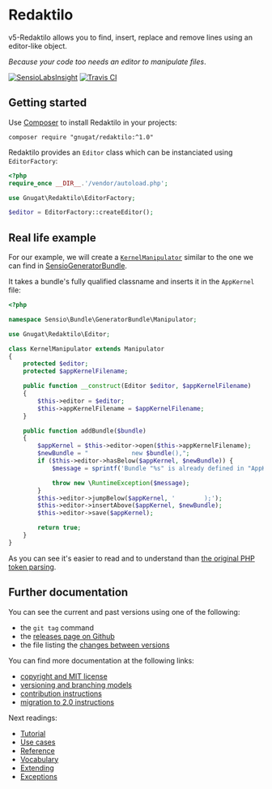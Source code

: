 # Redaktilo

v5-Redaktilo allows you to find, insert, replace and remove lines using an editor-like object.

*Because your code too needs an editor to manipulate files*.

[![SensioLabsInsight](https://insight.sensiolabs.com/projects/fbe2d89f-f64d-45c2-a680-bbafac4b0d08/mini.png)](https://insight.sensiolabs.com/projects/fbe2d89f-f64d-45c2-a680-bbafac4b0d08)
[![Travis CI](https://travis-ci.org/gnugat/redaktilo.png)](https://travis-ci.org/gnugat/redaktilo)

## Getting started

Use [Composer](http://getcomposer.org/) to install Redaktilo in your projects:

    composer require "gnugat/redaktilo:^1.0"

Redaktilo provides an `Editor` class which can be instanciated using
`EditorFactory`:

```php
<?php
require_once __DIR__.'/vendor/autoload.php';

use Gnugat\Redaktilo\EditorFactory;

$editor = EditorFactory::createEditor();
```

## Real life example

For our example, we will create a [`KernelManipulator`](https://github.com/sensiolabs/SensioGeneratorBundle/blob/8b7a33aa3d22388443b6de0b0cf184122e9f60d2/Manipulator/KernelManipulator.php)
similar to the one we can find in [SensioGeneratorBundle](https://github.com/sensiolabs/SensioGeneratorBundle).

It takes a bundle's fully qualified classname and inserts it in the `AppKernel`
file:

```php
<?php

namespace Sensio\Bundle\GeneratorBundle\Manipulator;

use Gnugat\Redaktilo\Editor;

class KernelManipulator extends Manipulator
{
    protected $editor;
    protected $appKernelFilename;

    public function __construct(Editor $editor, $appKernelFilename)
    {
        $this->editor = $editor;
        $this->appKernelFilename = $appKernelFilename;
    }

    public function addBundle($bundle)
    {
        $appKernel = $this->editor->open($this->appKernelFilename);
        $newBundle = "            new $bundle(),";
        if ($this->editor->hasBelow($appKernel, $newBundle)) {
            $message = sprintf('Bundle "%s" is already defined in "AppKernel::registerBundles()".', $bundle);

            throw new \RuntimeException($message);
        }
        $this->editor->jumpBelow($appKernel, '        );');
        $this->editor->insertAbove($appKernel, $newBundle);
        $this->editor->save($appKernel);

        return true;
    }
}
```

As you can see it's easier to read and to understand than
[the original PHP token parsing](https://github.com/sensiolabs/SensioGeneratorBundle/blob/8b7a33aa3d22388443b6de0b0cf184122e9f60d2/Manipulator/KernelManipulator.php).

## Further documentation

You can see the current and past versions using one of the following:

* the `git tag` command
* the [releases page on Github](https://github.com/gnugat/redaktilo/releases)
* the file listing the [changes between versions](CHANGELOG.md)

You can find more documentation at the following links:

* [copyright and MIT license](LICENSE)
* [versioning and branching models](VERSIONING.md)
* [contribution instructions](CONTRIBUTING.md)
* [migration to 2.0 instructions](UPGRADE-2.0.md)

Next readings:

* [Tutorial](doc/01-tutorial.md)
* [Use cases](doc/02-use-cases.md)
* [Reference](doc/03-reference.md)
* [Vocabulary](doc/04-vocabulary.md)
* [Extending](doc/05-extending.md)
* [Exceptions](doc/06-exceptions.md)
